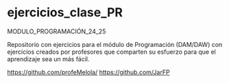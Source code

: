 # ejercicios_clase_PR
MODULO_PROGRAMACIÓN_24_25

Repositorio con ejercicios para el módulo de Programación (DAM/DAW) con ejercicios creados  por profesores que comparten su esfuerzo para que el aprendizaje sea un más fácil. 

https://github.com/profeMelola/
https://github.com/JarFP
